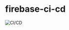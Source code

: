 # firebase-ci-cd

![CI/CD](https://github.com/LinhTruongVan/firebase-ci-cd/workflows/CI%20-%20CD/badge.svg)

